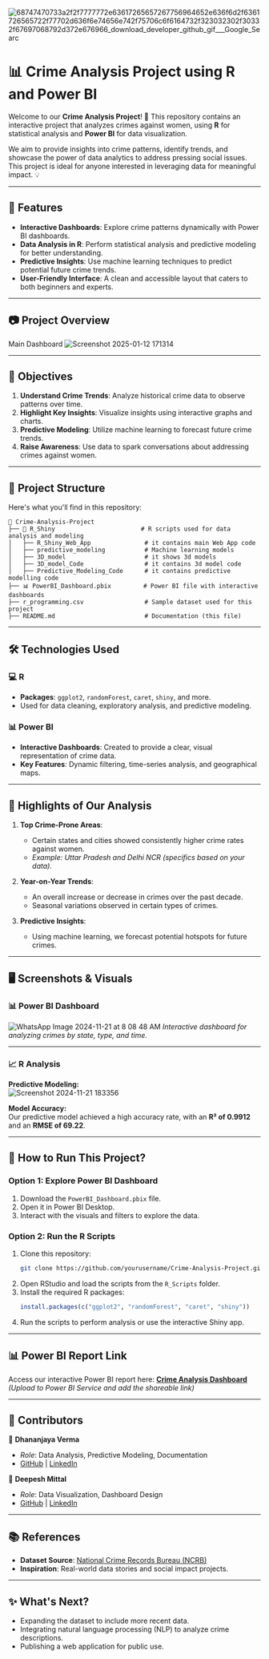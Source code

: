 ![68747470733a2f2f7777772e63617265657267756964652e636f6d2f6361726565722f77702d636f6e74656e742f75706c6f6164732f323032302f30332f67697068792d372e676966_download_developer_github_gif___Google_Searc](https://github.com/user-attachments/assets/ce55d06c-47d9-4370-9769-4f9671ec2e37)

# 📊 Crime Analysis Project using R and Power BI

Welcome to our **Crime Analysis Project**! 🌟 This repository contains an interactive project that analyzes crimes against women, using **R** for statistical analysis and **Power BI** for data visualization. 

We aim to provide insights into crime patterns, identify trends, and showcase the power of data analytics to address pressing social issues. This project is ideal for anyone interested in leveraging data for meaningful impact. 💡

---

## 🚀 Features

- **Interactive Dashboards**: Explore crime patterns dynamically with Power BI dashboards.
- **Data Analysis in R**: Perform statistical analysis and predictive modeling for better understanding.
- **Predictive Insights**: Use machine learning techniques to predict potential future crime trends.
- **User-Friendly Interface**: A clean and accessible layout that caters to both beginners and experts.

---

## 📷 Project Overview

Main Dashboard
![Screenshot 2025-01-12 171314](https://github.com/user-attachments/assets/0838d4d6-1522-4b27-88aa-49d9aae22524)

---

## 📌 Objectives

1. **Understand Crime Trends**: Analyze historical crime data to observe patterns over time.
2. **Highlight Key Insights**: Visualize insights using interactive graphs and charts.
3. **Predictive Modeling**: Utilize machine learning to forecast future crime trends.
4. **Raise Awareness**: Use data to spark conversations about addressing crimes against women.

---

## 📂 Project Structure

Here's what you'll find in this repository:

```
📂 Crime-Analysis-Project
├── 📁 R_Shiny                        # R scripts used for data analysis and modeling
│   ├── R_Shiny_Web_App               # it contains main Web App code
│   ├── predictive_modeling           # Machine learning models
│   ├── 3D_model                      # it shows 3d models
│   ├── 3D_model_Code                 # it contains 3d model code
│   ├── Predictive_Modeling_Code      # it contains predictive modelling code
├── 📊 PowerBI_Dashboard.pbix         # Power BI file with interactive dashboards
├── r_programming.csv                 # Sample dataset used for this project
├── README.md                         # Documentation (this file)
```

---

## 🛠️ Technologies Used

### 💻 R
- **Packages**: `ggplot2`, `randomForest`, `caret`, `shiny`, and more.
- Used for data cleaning, exploratory analysis, and predictive modeling.

### 📊 Power BI
- **Interactive Dashboards**: Created to provide a clear, visual representation of crime data.
- **Key Features**: Dynamic filtering, time-series analysis, and geographical maps.

---

## 🌟 Highlights of Our Analysis

1. **Top Crime-Prone Areas**:
   - Certain states and cities showed consistently higher crime rates against women. 
   - *Example: Uttar Pradesh and Delhi NCR (specifics based on your data).*

2. **Year-on-Year Trends**:
   - An overall increase or decrease in crimes over the past decade.
   - Seasonal variations observed in certain types of crimes.

3. **Predictive Insights**:
   - Using machine learning, we forecast potential hotspots for future crimes.

---

## 🖥️ Screenshots & Visuals

### 📊 Power BI Dashboard
![WhatsApp Image 2024-11-21 at 8 08 48 AM](https://github.com/user-attachments/assets/8378625b-2621-4064-b021-40bf5140d399)
*Interactive dashboard for analyzing crimes by state, type, and time.*

---

### 📈 R Analysis
**Predictive Modeling:**  
![Screenshot 2024-11-21 183356](https://github.com/user-attachments/assets/4fb48b26-0141-45b3-b770-da8f554636da)

**Model Accuracy:**  
Our predictive model achieved a high accuracy rate, with an **R² of 0.9912** and an **RMSE of 69.22**.

---

## 🔧 How to Run This Project?

### Option 1: Explore Power BI Dashboard
1. Download the `PowerBI_Dashboard.pbix` file.
2. Open it in Power BI Desktop.
3. Interact with the visuals and filters to explore the data.

### Option 2: Run the R Scripts
1. Clone this repository:  
   ```bash
   git clone https://github.com/yourusername/Crime-Analysis-Project.git
   ```
2. Open RStudio and load the scripts from the `R_Scripts` folder.
3. Install the required R packages:
   ```R
   install.packages(c("ggplot2", "randomForest", "caret", "shiny"))
   ```
4. Run the scripts to perform analysis or use the interactive Shiny app.

---

## 📊 Power BI Report Link
Access our interactive Power BI report here: **[Crime Analysis Dashboard](#)**  
*(Upload to Power BI Service and add the shareable link)*

---

## 🤝 Contributors

👤 **Dhananjaya Verma**  
- *Role*: Data Analysis, Predictive Modeling, Documentation  
- [GitHub](https://github.com/Dhananjaya-Verma) | [LinkedIn](https://www.linkedin.com/in/dhananjaya-verma-661611224/)

👤 **Deepesh Mittal**  
- *Role*: Data Visualization, Dashboard Design  
- [GitHub](https://github.com/Deepesh9352) | [LinkedIn](http://www.linkedin.com/in/deepesh-mittal-704a99255)

---

## 📚 References

- **Dataset Source**: [National Crime Records Bureau (NCRB)](https://ncrb.gov.in)
- **Inspiration**: Real-world data stories and social impact projects.

---

## ✨ What's Next?

- Expanding the dataset to include more recent data.
- Integrating natural language processing (NLP) to analyze crime descriptions.
- Publishing a web application for public use.
